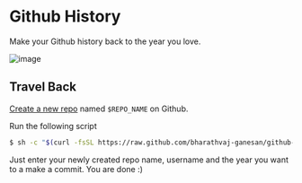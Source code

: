 # Github History

Make your Github history back to the year you love.

![image](https://user-images.githubusercontent.com/16360498/97034686-e9f4d300-1582-11eb-8f0b-6b98fc103d90.png)

## Travel Back

[Create a new repo](https://github.com/new) named `$REPO_NAME` on Github.

Run the following script

```bash
$ sh -c "$(curl -fsSL https://raw.github.com/bharathvaj-ganesan/github-history/master/history.sh)"
```

Just enter your newly created repo name, username and the year you want to a make a commit. You are done :)
